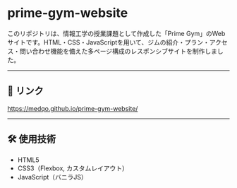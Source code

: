 # prime-gym-website

このリポジトリは、情報工学の授業課題として作成した「Prime Gym」のWebサイトです。HTML・CSS・JavaScriptを用いて、ジムの紹介・プラン・アクセス・問い合わせ機能を備えた多ページ構成のレスポンシブサイトを制作しました。

---

## 🔗 リンク

https://medqo.github.io/prime-gym-website/

---

## 🛠️ 使用技術

- HTML5
- CSS3（Flexbox, カスタムレイアウト）
- JavaScript（バニラJS）

